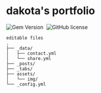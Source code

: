 # dakota's portfolio

![Gem Version](https://img.shields.io/gem/v/jekyll-theme-chirpy)&nbsp;
![GitHub license](https://img.shields.io/github/license/cotes2020/chirpy-starter.svg?color=blue)

```shell
editable files
.
├── _data/
│   ├── contact.yml
│   └── share.yml
├── _posts/
├── _tabs/
├── assets/
│   └── img/
└── _config.yml
```

